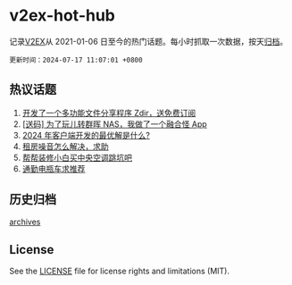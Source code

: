 # v2ex-hot-hub

 记录[V2EX](https://www.v2ex.com/)从 2021-01-06 日至今的热门话题。每小时抓取一次数据，按天[归档](archives)。

`更新时间：2024-07-17 11:07:01 +0800`

## 热议话题

1. [开发了一个多功能文件分享程序 Zdir，送免费订阅](https://www.v2ex.com/t/1057725)
1. [[送码] 为了玩儿转群晖 NAS，我做了一个融合怪 App](https://www.v2ex.com/t/1057901)
1. [2024 年客户端开发的最优解是什么?](https://www.v2ex.com/t/1057770)
1. [租房噪音怎么解决，求助](https://www.v2ex.com/t/1057668)
1. [帮帮装修小白买中央空调跳坑吧](https://www.v2ex.com/t/1057737)
1. [通勤电瓶车求推荐](https://www.v2ex.com/t/1057879)

## 历史归档

[archives](archives)

## License

See the [LICENSE](LICENSE) file for license rights and limitations (MIT).
